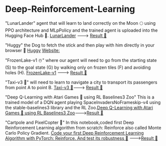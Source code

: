 # Deep-Reinforcement-Learning

"LunarLander" agent that will learn to land correctly on the Moon 🌕 using PPO architecture and MLpPolicy and the trained agent is uploaded into the Hugging Face Hub 🤗. 
[LunarLander](https://huggingface.co/deep-rl-course/unit1/hands-on?fw=pt) --->
[Result 🤗](https://huggingface.co/MrDivakaruni/ppo-LunarLander-v2)

"Huggy" the Dog to fetch the stick and then play with him directly in your browser 🐶 
[Huggy](https://huggingface.co/deep-rl-course/unitbonus1/train?fw=pt) [Website:](https://huggingface.co/spaces/ThomasSimonini/Huggy)

"FrozenLake-v1 ☃️" where our agent will need to go from the starting state (S) to the goal state (G) by walking only on frozen tiles (F) and avoiding holes (H). [FrozenLake-v1](https://colab.research.google.com/github/huggingface/deep-rl-class/blob/main/notebooks/unit2/unit2.ipynb#scrollTo=RpOTtSt83kPZ)
--->
[Result 🤗](https://huggingface.co/MrDivakaruni/q-FrozenLake-v1-4x4-noSlippery)

"Taxi-v3 🚕" will need to learn to navigate a city to transport its passengers from point A to point B. [Taxi-v3 🚕](https://colab.research.google.com/github/huggingface/deep-rl-class/blob/main/notebooks/unit2/unit2.ipynb#scrollTo=RpOTtSt83kPZ)--->
[Result 🤗](https://huggingface.co/MrDivakaruni/Taxi-v3)

"Deep Q-Learning with Atari Games 👾 using RL Baselines3 Zoo" This is a trained model of a DQN agent playing SpaceInvadersNoFrameskip-v4 using the stable-baselines3 library and the RL Zoo.[Deep Q-Learning with Atari Games 👾 using RL Baselines3 Zoo](https://huggingface.co/deep-rl-course/unit3/hands-on?fw=pt)--->[Result 🤗](https://huggingface.co/MrDivakaruni/dqn-SpaceInvadersNoFrameskip-v4)


"Cartpole and PixelCopter 🚁" In this notebook,coded first Deep Reinforcement Learning algorithm from scratch: Reinforce also called Monte Carlo Policy Gradient.
[Code your first Deep Reinforcement Learning Algorithm with PyTorch: Reinforce. And test its robustness 💪](https://colab.research.google.com/github/huggingface/deep-rl-class/blob/main/notebooks/unit4/unit4.ipynb#scrollTo=CjRWziAVU2lZ)
--->[Result 🤗](https://huggingface.co/MrDivakaruni/Reinforce-cartpole_policy)
